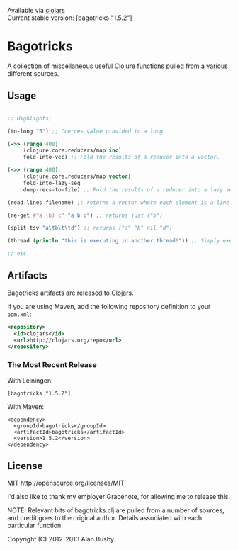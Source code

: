 Available via [clojars](http://clojars.org/search?q=bagotricks)   
Current stable version: [bagotricks "1.5.2"]


# Bagotricks

A collection of miscellaneous useful Clojure functions pulled from a various different sources. 


## Usage
```clojure

;; Highlights;

(to-long "5") ;; Coerces value provided to a long.

(->> (range 400)
     (clojure.core.reducers/map inc)
     fold-into-vec) ;; Fold the results of a reducer into a vector. 

(->> (range 400)
     (clojure.core.reducers/map vector)
     fold-into-lazy-seq
     dump-recs-to-file) ;; Fold the results of a reducer into a lazy sequence, and write to file (order not maintained).

(read-lines filename) ;; returns a vector where each element is a line in the file.

(re-get #"a (b) c" "a b c") ;; returns just ("b")

(split-tsv "a\tb\t\td") ;; returns ["a" "b" nil "d"]

(thread (println "this is executing in another thread!")) ;; Simply execute code in another thread (good for side effects).

;; etc.
```


## Artifacts

Bagotricks artifacts are [released to Clojars](https://clojars.org/bagotricks).

If you are using Maven, add the following repository definition to your `pom.xml`:

``` xml
<repository>
  <id>clojars</id>
  <url>http://clojars.org/repo</url>
</repository>
```

### The Most Recent Release

With Leiningen:

    [bagotricks "1.5.2"]


With Maven:

    <dependency>
      <groupId>bagotricks</groupId>
      <artifactId>bagotricks</artifactId>
      <version>1.5.2</version>
    </dependency>


## License

MIT
http://opensource.org/licenses/MIT

I'd also like to thank my employer Gracenote, for allowing me to release this.

NOTE: Relevant bits of bagotricks.clj are pulled from a number of sources, and credit goes to the original author. Details associated with each particular function.

Copyright (C) 2012-2013 Alan Busby

